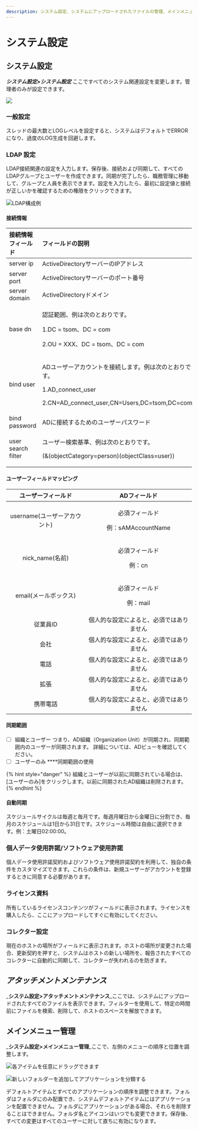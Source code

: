 ```yaml
---
description: システム設定、システムにアップロードされたファイルの管理、メインメニューのレイアウト設定
---
```


# システム設定

## システム設定

_**システム設定&gt;システム設定**_ ここですべてのシステム関連設定を変更します。管理者のみが設定できます。

![](../.gitbook/assets/image%20%2844%29.png)

### 一般設定

スレッドの最大数とLOGレベルを設定すると、システムはデフォルトでERRORになり、過度のLOG生成を回避します。

### LDAP 設定

LDAP接続関連の設定を入力します。保存後、接続および同期して、すべてのLDAPグループとユーザーを作成できます。同期が完了したら、職務管理に移動して、グループと人員を表示できます。設定を入力したら、最初に設定値と接続が正しいかを確認するための権限をクリックできます。

![LDAP&#x69CB;&#x6210;&#x4F8B;](../.gitbook/assets/2021-01-28_115435.png)

#### 接続情報

<table>
  <thead>
    <tr>
      <th style="text-align:left">&#x63A5;&#x7D9A;&#x60C5;&#x5831;&#x30D5;&#x30A3;&#x30FC;&#x30EB;&#x30C9;</th>
      <th
      style="text-align:left">&#x30D5;&#x30A3;&#x30FC;&#x30EB;&#x30C9;&#x306E;&#x8AAC;&#x660E;</th>
    </tr>
  </thead>
  <tbody>
    <tr>
      <td style="text-align:left">server ip</td>
      <td style="text-align:left">ActiveDirectory&#x30B5;&#x30FC;&#x30D0;&#x30FC;&#x306E;IP&#x30A2;&#x30C9;&#x30EC;&#x30B9;</td>
    </tr>
    <tr>
      <td style="text-align:left">server port</td>
      <td style="text-align:left">ActiveDirectory&#x30B5;&#x30FC;&#x30D0;&#x30FC;&#x306E;&#x30DD;&#x30FC;&#x30C8;&#x756A;&#x53F7;</td>
    </tr>
    <tr>
      <td style="text-align:left">server domain</td>
      <td style="text-align:left">ActiveDirectory&#x30C9;&#x30E1;&#x30A4;&#x30F3;</td>
    </tr>
    <tr>
      <td style="text-align:left">base dn</td>
      <td style="text-align:left">
        <p>&#x8A8D;&#x8A3C;&#x7BC4;&#x56F2;&#x3001;&#x4F8B;&#x306F;&#x6B21;&#x306E;&#x3068;&#x304A;&#x308A;&#x3067;&#x3059;&#x3002;</p>
        <p>1.DC = tsom&#x3001;DC = com</p>
        <p>2.OU = XXX&#x3001;DC = tsom&#x3001;DC = com</p>
      </td>
    </tr>
    <tr>
      <td style="text-align:left">bind user</td>
      <td style="text-align:left">
        <p>AD&#x30E6;&#x30FC;&#x30B6;&#x30FC;&#x30A2;&#x30AB;&#x30A6;&#x30F3;&#x30C8;&#x3092;&#x63A5;&#x7D9A;&#x3057;&#x307E;&#x3059;&#x3002;&#x4F8B;&#x306F;&#x6B21;&#x306E;&#x3068;&#x304A;&#x308A;&#x3067;&#x3059;&#x3002;</p>
        <p>1.AD_connect_user</p>
        <p>2.CN=AD_connect_user,CN=Users,DC=tsom,DC=com</p>
      </td>
    </tr>
    <tr>
      <td style="text-align:left">bind password</td>
      <td style="text-align:left">AD&#x306B;&#x63A5;&#x7D9A;&#x3059;&#x308B;&#x305F;&#x3081;&#x306E;&#x30E6;&#x30FC;&#x30B6;&#x30FC;&#x30D1;&#x30B9;&#x30EF;&#x30FC;&#x30C9;</td>
    </tr>
    <tr>
      <td style="text-align:left">user search filter</td>
      <td style="text-align:left">
        <p>&#x30E6;&#x30FC;&#x30B6;&#x30FC;&#x691C;&#x7D22;&#x57FA;&#x6E96;&#x3001;&#x4F8B;&#x306F;&#x6B21;&#x306E;&#x3068;&#x304A;&#x308A;&#x3067;&#x3059;&#x3002;</p>
        <p>(&amp;(objectCategory=person)(objectClass=user))</p>
      </td>
    </tr>
  </tbody>
</table>

#### ユーザーフィールドマッピング

<table>
  <thead>
    <tr>
      <th style="text-align:center">&#x30E6;&#x30FC;&#x30B6;&#x30FC;&#x30D5;&#x30A3;&#x30FC;&#x30EB;&#x30C9;</th>
      <th
      style="text-align:center">AD&#x30D5;&#x30A3;&#x30FC;&#x30EB;&#x30C9;</th>
    </tr>
  </thead>
  <tbody>
    <tr>
      <td style="text-align:center">username(&#x30E6;&#x30FC;&#x30B6;&#x30FC;&#x30A2;&#x30AB;&#x30A6;&#x30F3;&#x30C8;)</td>
      <td
      style="text-align:center">
        <p>&#x5FC5;&#x9808;&#x30D5;&#x30A3;&#x30FC;&#x30EB;&#x30C9;</p>
        <p>&#x4F8B;&#xFF1A;sAMAccountName</p>
        </td>
    </tr>
    <tr>
      <td style="text-align:center">nick_name(&#x540D;&#x524D;)</td>
      <td style="text-align:center">
        <p>&#x5FC5;&#x9808;&#x30D5;&#x30A3;&#x30FC;&#x30EB;&#x30C9;</p>
        <p>&#x4F8B;&#xFF1A;cn</p>
      </td>
    </tr>
    <tr>
      <td style="text-align:center">email(&#x30E1;&#x30FC;&#x30EB;&#x30DC;&#x30C3;&#x30AF;&#x30B9;)</td>
      <td
      style="text-align:center">
        <p>&#x5FC5;&#x9808;&#x30D5;&#x30A3;&#x30FC;&#x30EB;&#x30C9;</p>
        <p>&#x4F8B;&#xFF1A;mail</p>
        </td>
    </tr>
    <tr>
      <td style="text-align:center">&#x5F93;&#x696D;&#x54E1;ID</td>
      <td style="text-align:center">&#x500B;&#x4EBA;&#x7684;&#x306A;&#x8A2D;&#x5B9A;&#x306B;&#x3088;&#x308B;&#x3068;&#x3001;&#x5FC5;&#x9808;&#x3067;&#x306F;&#x3042;&#x308A;&#x307E;&#x305B;&#x3093;</td>
    </tr>
    <tr>
      <td style="text-align:center">&#x4F1A;&#x793E;</td>
      <td style="text-align:center">&#x500B;&#x4EBA;&#x7684;&#x306A;&#x8A2D;&#x5B9A;&#x306B;&#x3088;&#x308B;&#x3068;&#x3001;&#x5FC5;&#x9808;&#x3067;&#x306F;&#x3042;&#x308A;&#x307E;&#x305B;&#x3093;</td>
    </tr>
    <tr>
      <td style="text-align:center">&#x96FB;&#x8A71;</td>
      <td style="text-align:center">&#x500B;&#x4EBA;&#x7684;&#x306A;&#x8A2D;&#x5B9A;&#x306B;&#x3088;&#x308B;&#x3068;&#x3001;&#x5FC5;&#x9808;&#x3067;&#x306F;&#x3042;&#x308A;&#x307E;&#x305B;&#x3093;</td>
    </tr>
    <tr>
      <td style="text-align:center">&#x62E1;&#x5F35;</td>
      <td style="text-align:center">&#x500B;&#x4EBA;&#x7684;&#x306A;&#x8A2D;&#x5B9A;&#x306B;&#x3088;&#x308B;&#x3068;&#x3001;&#x5FC5;&#x9808;&#x3067;&#x306F;&#x3042;&#x308A;&#x307E;&#x305B;&#x3093;</td>
    </tr>
    <tr>
      <td style="text-align:center">&#x643A;&#x5E2F;&#x96FB;&#x8A71;</td>
      <td style="text-align:center">&#x500B;&#x4EBA;&#x7684;&#x306A;&#x8A2D;&#x5B9A;&#x306B;&#x3088;&#x308B;&#x3068;&#x3001;&#x5FC5;&#x9808;&#x3067;&#x306F;&#x3042;&#x308A;&#x307E;&#x305B;&#x3093;</td>
    </tr>
  </tbody>
</table>

#### 同期範囲

* [ ] 組織とユーザー つまり、AD組織（Organization Unit）が同期され、同期範囲内のユーザーが同期されます。 詳細については、ADビューを確認してください。
* [ ] ユーザーのみ ****同期範囲の使用

{% hint style="danger" %}
組織とユーザーが以前に同期されている場合は、\[ユーザーのみ\]をクリックします。以前に同期されたAD組織は削除されます。
{% endhint %}

#### 自動同期

スケジュールサイクルは毎週と毎月です。毎週月曜日から金曜日に分割でき、毎月のスケジュールは1日から31日です。スケジュール時間は自由に選択できます。例：土曜日02:00:00。

### **個人データ使用許諾/ソフトウェア使用許諾**

個人データ使用許諾契約およびソフトウェア使用許諾契約を利用して、独自の条件をカスタマイズできます。これらの条件は、新規ユーザーがアカウントを登録するときに同意する必要があります。

### **ライセンス資料**

所有しているライセンスコンテンツがフィールドに表示されます。ライセンスを購入したら、ここにアップロードしてすぐに有効にしてください。

### コレクター設定

現在のホストの場所がフィールドに表示されます。ホストの場所が変更された場合、更新契約を押すと、システムはホストの新しい場所を、報告されたすべてのコレクターに自動的に同期して、コレクターが失われるのを防ぎます。

## _**アタッチメントメンテナンス**_

_**システム設定&gt;アタッチメントメンテナンス**_ここでは、システムにアップロードされたすべてのファイルを表示できます。フィルターを使用して、特定の時間前にファイルを検索、削除して、ホストのスペースを解放できます。

## メインメニュー管理

_**システム設定&gt;メインメニュー管理**_ここで、左側のメニューの順序と位置を調整します。

![&#x5404;&#x30A2;&#x30A4;&#x30C6;&#x30E0;&#x3092;&#x4EFB;&#x610F;&#x306B;&#x30C9;&#x30E9;&#x30C3;&#x30B0;&#x3067;&#x304D;&#x307E;&#x3059;](../.gitbook/assets/image%20%281%29.png)

![&#x65B0;&#x3057;&#x3044;&#x30D5;&#x30A9;&#x30EB;&#x30C0;&#x30FC;&#x3092;&#x8FFD;&#x52A0;&#x3057;&#x3066;&#x30A2;&#x30D7;&#x30EA;&#x30B1;&#x30FC;&#x30B7;&#x30E7;&#x30F3;&#x3092;&#x5206;&#x985E;&#x3059;&#x308B;](../.gitbook/assets/image%20%2831%29.png)

デフォルトアイテムとすべてのアプリケーションの順序を調整できます。フォルダはフォルダにのみ配置でき、システムデフォルトアイテムにはアプリケーションを配置できません。フォルダにアプリケーションがある場合、それらを削除することはできません。フォルダ名とアイコンはいつでも変更できます。保存後、すべての変更はすべてのユーザーに対して直ちに有効になります。

